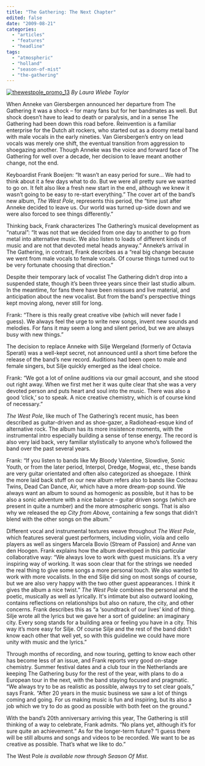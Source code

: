 ```yaml
---
title: "The Gathering: The Next Chapter"
edited: false
date: "2009-08-21"
categories:
  - "articles"
  - "features"
  - "headline"
tags:
  - "atmospheric"
  - "holland"
  - "season-of-mist"
  - "the-gathering"
---
```


[![thewestpole_promo_13](http://www.hellbound.ca/wp-content/uploads/2009/08/thewestpole_promo_13-245x300.jpg "thewestpole_promo_13")](http://www.hellbound.ca/wp-content/uploads/2009/08/thewestpole_promo_13.jpg) _By Laura Wiebe Taylor_

When Anneke van Giersbergen announced her departure from The Gathering it was a shock – for many fans but for her bandmates as well. But shock doesn’t have to lead to death or paralysis, and in a sense The Gathering had been down this road before. Reinvention is a familiar enterprise for the Dutch alt rockers, who started out as a doomy metal band with male vocals in the early nineties. Van Giersbergen’s entry on lead vocals was merely one shift, the eventual transition from aggression to shoegazing another. Though Anneke was the voice and forward face of The Gathering for well over a decade, her decision to leave meant another change, not the end.

Keyboardist Frank Boeijen: “It wasn’t an easy period for sure... We had to think about it a few days what to do. But we were all pretty sure we wanted to go on. It felt also like a fresh new start in the end, although we knew it wasn’t going to be easy to re-start everything.” The cover art of the band’s new album, _The West Pole_, represents this period, the “time just after Anneke decided to leave us. Our world was turned up-side down and we were also forced to see things differently.”

Thinking back, Frank characterizes The Gathering’s musical development as “natural”: “It was not that we decided from one day to another to go from metal into alternative music. We also listen to loads of different kinds of music and are not that devoted metal heads anyway.” Anneke’s arrival in The Gathering, in contrast, Frank describes as a “real big change because we went from male vocals to female vocals. Of course things turned out to be very fortunate choosing that direction.”

Despite their temporary lack of vocalist The Gathering didn’t drop into a suspended state, though it’s been three years since their last studio album. In the meantime, for fans there have been reissues and live material, and anticipation about the new vocalist. But from the band's perspective things kept moving along, never still for long.

Frank: “There is this really great creative vibe (which will never fade I guess). We always feel the urge to write new songs, invent new sounds and melodies. For fans it may seem a long and silent period, but we are always busy with new things.”

The decision to replace Anneke with Silje Wergeland (formerly of Octavia Sperati) was a well-kept secret, not announced until a short time before the release of the band’s new record. Auditions had been open to male and female singers, but Silje quickly emerged as the ideal choice.

Frank: “We got a lot of online auditions via our gmail account, and she stood out right away. When we first met her it was quite clear that she was a very devoted person and puts heart and soul into the music. There was also a good ‘click,’ so to speak. A nice creative chemistry, which is of course kind of necessary.”

_The West Pole_, like much of The Gathering’s recent music, has been described as guitar-driven and as shoe-gazer, a Radiohead-esque kind of alternative rock. The album has its more insistence moments, with the instrumental intro especially building a sense of tense energy. The record is also very laid back, very familiar stylistically to anyone who’s followed the band over the past several years.

Frank: “If you listen to bands like My Bloody Valentine, Slowdive, Sonic Youth, or from the later period, Interpol, Dredge, Mogwai, etc., these bands are very guitar orientated and often also categorized as shoegaze. I think the more laid back stuff on our new album refers also to bands like Cocteau Twins, Dead Can Dance, Air, which have a more dream-pop sound. We always want an album to sound as homogenic as possible, but it has to be also a sonic adventure with a nice balance – guitar driven songs (which are present in quite a number) and the more atmospheric songs. That is also why we released the ep _City from Above,_ containing a few songs that didn’t blend with the other songs on the album.”

Different vocal and instrumental textures weave throughout _The West Pole_, which features several guest performers, including violin, viola and cello players as well as singers Marcela Bovio (Stream of Passion) and Anne van den Hoogen. Frank explains how the album developed in this particular collaborative way: “We always love to work with guest musicians. It’s a very inspiring way of working. It was soon clear that for the strings we needed the real thing to give some songs a more personal touch. We also wanted to work with more vocalists. In the end Silje did sing on most songs of course, but we are also very happy with the two other guest appearances. I think it gives the album a nice twist.” _The West Pole_ combines the personal and the poetic, musically as well as lyrically. It's intimate but also outward looking, contains reflections on relationships but also on nature, the city, and other concerns. Frank describes this as “a ‘soundtrack of our lives’ kind of thing. Silje wrote all the lyrics but we gave her a sort of guideline: an imaginary city. Every song stands for a building area or feeling you have in a city. This way it’s more easy for Silje. Of course Silje and the rest of the band didn’t know each other that well yet, so with this guideline we could have more unity with music and the lyrics.”

Through months of recording, and now touring, getting to know each other has become less of an issue, and Frank reports very good on-stage chemistry. Summer festival dates and a club tour in the Netherlands are keeping The Gathering busy for the rest of the year, with plans to do a European tour in the next, with the band staying focused and pragmatic. “We always try to be as realistic as possible, always try to set clear goals,” says Frank. “After 20 years in the music business we saw a lot of things coming and going. For us making music is fun and inspiring, but its also a job which we try to do as good as possible with both feet on the ground.”

With the band’s 20th anniversary arriving this year, The Gathering is still thinking of a way to celebrate, Frank admits. “No plans yet, although it’s for sure quite an achievement.” As for the longer-term future? “I guess there will be still albums and songs and videos to be recorded. We want to be as creative as possible. That’s what we like to do.”

The West Pole _is available now through Season Of Mist._
